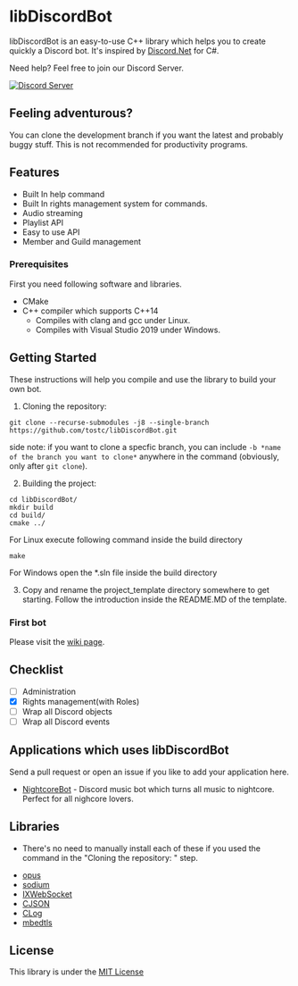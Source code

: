 # libDiscordBot
libDiscordBot is an easy-to-use C++ library which helps you to create quickly a Discord bot. It's inspired by [Discord.Net](https://github.com/discord-net/Discord.Net) for C#.

Need help? Feel free to join our Discord Server.

[![Discord Server](https://discordapp.com/api/guilds/711169228320931840/embed.png?style=banner2)](https://discord.gg/4yu7uR2)

## Feeling adventurous?
  You can clone the development branch if you want the latest and probably buggy stuff. This is not recommended for productivity programs.

## Features
- Built In help command
- Built In rights management system for commands.
- Audio streaming
- Playlist API
- Easy to use API
- Member and Guild management

### Prerequisites
First you need following software and libraries.

* CMake
* C++ compiler which supports C++14
    * Compiles with clang and gcc under Linux.
    * Compiles with Visual Studio 2019 under Windows.

## Getting Started
These instructions will help you compile and use the library to build your own bot.

1. Cloning the repository:

```
git clone --recurse-submodules -j8 --single-branch https://github.com/tostc/libDiscordBot.git
```
side note: if you want to clone a specfic branch, you can include `-b *name of the branch you want to clone*` anywhere in the command (obviously, only after `git clone`).

2. Building the project:

```
cd libDiscordBot/
mkdir build
cd build/
cmake ../
```

For Linux execute following command inside the build directory
```
make
```

For Windows open the *.sln file inside the build directory

3. Copy and rename the project_template directory somewhere to get starting. Follow the introduction inside the README.MD of the template.

### First bot

Please visit the [wiki page](https://github.com/tostc/libDiscordBot/wiki/Your-first-bot).

## Checklist
- [ ] Administration
- [x] Rights management(with Roles)
- [ ] Wrap all Discord objects
- [ ] Wrap all Discord events

## Applications which uses libDiscordBot

Send a pull request or open an issue if you like to add your application here.

- [NightcoreBot](https://github.com/tostc/NightcoreBot) - Discord music bot which turns all music to nightcore. Perfect for all nighcore lovers. 

## Libraries
* There's no need to manually install each of these if you used the command in the "Cloning the repository: " step.
- [opus](https://github.com/xiph/opus)
- [sodium](https://github.com/jedisct1/libsodium)
- [IXWebSocket](https://github.com/machinezone/IXWebSocket)
- [CJSON](https://github.com/tostc/CJSON)
- [CLog](https://github.com/tostc/CLog)
- [mbedtls](https://github.com/ARMmbed/mbedtls)

## License
This library is under the [MIT License](LICENSE.txt)

